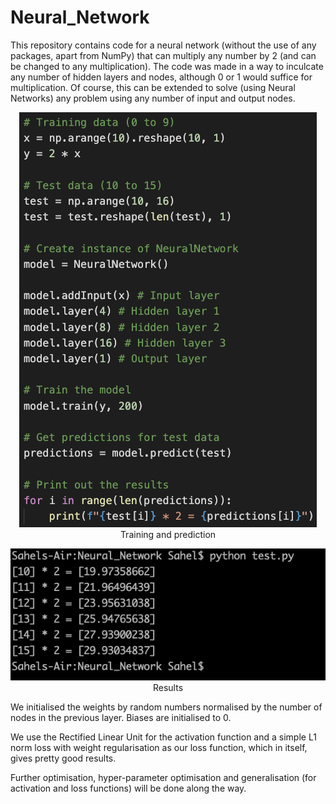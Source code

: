 # Neural_Network

This repository contains code for a neural network (without the use of any packages, apart from NumPy) that can multiply any number by 2 (and can be changed to any multiplication). The code was made in a way to inculcate any number of hidden layers and nodes, although 0 or 1 would suffice for multiplication. Of course, this can be extended to solve (using Neural Networks) any problem using any number of input and output nodes.

<p align="center">
  <img src="/images/test.png"><br>
  <imgcaption>Training and prediction</imgcaption>
</p>


<p align="center">
  <img src="/images/result.png"><br>
  <imgcaption>Results</imgcaption>
</p>

We initialised the weights by random numbers normalised by the number of nodes in the previous layer. Biases are initialised to 0. 

We use the Rectified Linear Unit for the activation function and a simple L1 norm loss with weight regularisation as our loss function, which in itself, gives pretty good results.

Further optimisation, hyper-parameter optimisation and generalisation (for activation and loss functions) will be done along the way.
